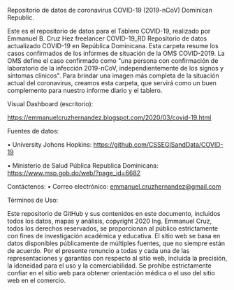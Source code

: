 Repositorio de datos de coronavirus COVID-19 (2019-nCoV) Dominican Republic.

Este es el repositorio de datos para el Tablero COVID-19, realizado por Emmanuel B. Cruz Hez freelancer
COVID-19_RD Repositorio de datos actualizado COVID-19 en República Dominicana. Esta carpeta resume los casos confirmados de los informes de situación de la OMS COVID-2019. La OMS define el caso confirmado como "una persona con confirmación de laboratorio de la infección 2019-nCoV, independientemente de los signos y síntomas clínicos". Para brindar una imagen más completa de la situación actual del coronavirus, creamos esta carpeta, que servirá como un buen complemento para nuestro informe diario y el tablero.


Visual Dashboard (escritorio):

https://emmanuelcruzhernandez.blogspot.com/2020/03/covid-19.html

Fuentes de datos:

•	University Johons Hopkins: https://github.com/CSSEGISandData/COVID-19

•	Ministerio de Salud Pública Republica Dominicana: https://www.msp.gob.do/web/?page_id=6682

Contáctenos:
•	Correo electrónico: emmanuel.cruzhernandez@gmail.com

Términos de Uso:

Este repositorio de GitHub y sus contenidos en este documento, incluidos todos los datos, mapas y análisis, copyright 2020 Ing. Emmanuel Cruz, todos los derechos reservados, se proporcionan al público estrictamente con fines de investigación académica y educativa. El sitio web se basa en datos disponibles públicamente de múltiples fuentes, que no siempre están de acuerdo. Por el presente renuncio a todas y cada una de las representaciones y garantías con respecto al sitio web, incluida la precisión, la idoneidad para el uso y la comerciabilidad. Se prohíbe estrictamente confiar en el sitio web para obtener orientación médica o el uso del sitio web en el comercio.

